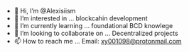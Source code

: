 - 👋 Hi, I’m @Alexisiism
- 👀 I’m interested in ... blockcahin development
- 🌱 I’m currently learning ... foundational BCD knowlege 
- 💞️ I’m looking to collaborate on ... Decentralized  projects
- 📫 How to reach me ... Email: xy001098@protonmail.com

<!---
Alexisiism/Alexisiism is a ✨ special ✨ repository because its `README.md` (this file) appears on your GitHub profile.
You can click the Preview link to take a look at your changes.
--->
